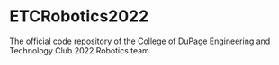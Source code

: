 # ETCRobotics2022
The official code repository of the College of DuPage Engineering and Technology Club 2022 Robotics team.
